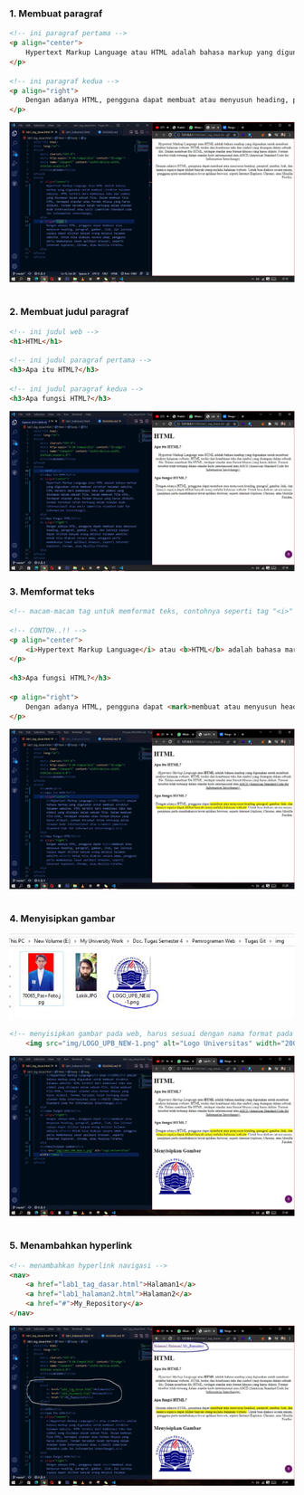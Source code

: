 ### 1. Membuat paragraf

```html
<!-- ini paragraf pertama -->
<p align="center">
    Hypertext Markup Language atau HTML adalah bahasa markup yang digunakan untuk membuat struktur halaman website. HTML terdiri dari kombinasi teks dan simbol yang disimpan dalam sebuah file. Dalam membuat file HTML, terdapat standar atau format khusus yang harus diikuti. Format tersebut telah tertuang dalam standar kode internasional atau ASCII (American Standard Code for Information Interchange). 
</p>

<!-- ini paragraf kedua -->
<p align="right">
    Dengan adanya HTML, pengguna dapat membuat atau menyusun heading, paragraf, gambar, link, dan lainnya supaya dapat dilihat banyak orang melalui halaman website. Untuk bisa diakses secara umum, pengguna perlu membukanya lewat aplikasi browser, seperti Internet Explorer, Chrome, atau Mozilla Firefox. 
</p>
```
![gambar.1](img/membuat_paragraf_HTML.JPG)
#

### 2. Membuat judul paragraf
```html
<!-- ini judul web -->
<h1>HTML</h1>

<!-- ini judul paragraf pertama -->
<h3>Apa itu HTML?</h3>

<!-- ini judul paragraf kedua -->
<h3>Apa fungsi HTML?</h3>
```
![gambar2](img/membuat_judul.JPG)
### 3. Memformat teks
```html
<!-- macam-macam tag untuk memformat teks, contohnya seperti tag "<i>" untuk memiringkan huruf, "<u>" membuat garis bawah, "<mark>" membuat garis warna dan "<b>" untuk menebalkan huruf. -->

<!-- CONTOH..!! -->
<p align="center">
    <i>Hypertext Markup Language</i> atau <b>HTML</b> adalah bahasa markup yang digunakan untuk membuat struktur halaman website. HTML terdiri dari kombinasi teks dan simbol yang disimpan dalam sebuah file. Dalam membuat file HTML, terdapat standar atau format khusus yang harus diikuti. Format tersebut telah tertuang dalam standar kode internasional atau <u>ASCII (American Standard Code for Information Interchange).</u> 
</p>

<h3>Apa fungsi HTML?</h3>

<p align="right">
    Dengan adanya HTML, pengguna dapat <mark>membuat atau menyusun heading, paragraf, gambar, link, dan lainnya supaya dapat dilihat banyak orang melalui halaman website.</mark> Untuk bisa diakses secara umum, pengguna perlu membukanya lewat aplikasi browser, seperti Internet Explorer, Chrome, atau Mozilla Firefox. 
</p>
```
![gambar3](img/memformat_teks.JPG)
#

### 4. Menyisipkan gambar
![gambar4.0](img/contohIMG.JPG)
```html
<!-- menyisipkan gambar pada web, harus sesuai dengan nama format pada folder -->
    <img src="img/LOGO_UPB_NEW-1.png" alt="Logo Universitas" width="200px">
```
![gambar4.1](img/menyisipkan_gambar.JPG)
#

### 5. Menambahkan hyperlink
```html
<!-- menambahkan hyperlink navigasi -->
<nav>
    <a href="lab1_tag_dasar.html">Halaman1</a>
    <a href="lab1_halaman2.html">Halaman2</a>
    <a href="#">My_Repository</a>
</nav>
```
![gambar5](img/menambahkan_hyperlink.JPG)